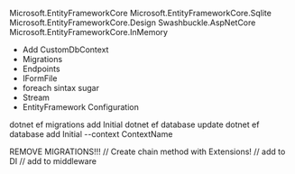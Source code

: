 Microsoft.EntityFrameworkCore
Microsoft.EntityFrameworkCore.Sqlite
Microsoft.EntityFrameworkCore.Design
Swashbuckle.AspNetCore
Microsoft.EntityFrameworkCore.InMemory

* Add CustomDbContext
* Migrations
* Endpoints
* IFormFile
* foreach sintax sugar
* Stream
* EntityFramework Configuration

 dotnet ef migrations add Initial
 dotnet ef database update
 dotnet ef database add Initial --context ContextName

 REMOVE MIGRATIONS!!!
 // Create chain method with Extensions!
// add to DI
// add to middleware